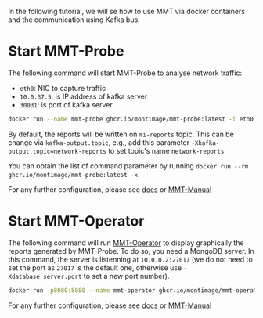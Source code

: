 In the following tutorial, we will se how to use MMT via docker containers and the communication using Kafka bus.

# Start MMT-Probe

The following command will start MMT-Probe to analyse network traffic:
- `eth0`: NIC to capture traffic
- `10.0.37.5`: is IP address of kafka server
- `30031`: is port of kafka server

```bash 
docker run --name mmt-probe ghcr.io/montimage/mmt-probe:latest -i eth0 -Xkafka-output.enable=true -Xkafka-output.hostname=10.0.37.5 -Xkafka-output.port=30031
```

By default, the reports will be written on `mi-reports` topic. This can be change via `kafka-output.topic`, e.g., add this parameter `-Xkafka-output.topic=network-reports` to set topic's name `network-reports`

You can obtain the list of command parameter by running `docker run --rm ghcr.io/montimage/mmt-probe:latest -x`.

For any further configuration, please see [docs](https://github.com/Montimage/mmt-probe/tree/master/docs) or [MMT-Manual](https://github.com/Montimage/mmt-manual)


# Start MMT-Operator

The following command will run [MMT-Operator](https://github.com/Montimage/mmt-operator) to display graphically the reports generated by MMT-Probe.
To do so, you need a MongoDB server. In this command, the server is listenning at `10.0.0.2:27017` (we do not need to set the port as `27017` is the default one, otherwise use `-Xdatabase_server.port` to set a new port number).

```bash
docker run -p8080:8080 --name mmt-operator ghcr.io/montimage/mmt-operator:latest -Xdatabase_server.host=10.0.0.2 -Xinput_mode=kafka -Xkafka_input.host=10.0.37.5 -Xkafka_input.port=30031
```

For any further configuration, please see [docs](https://github.com/Montimage/mmt-operator/tree/main/doc) or [MMT-Manual](https://github.com/Montimage/mmt-manual)
